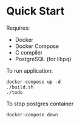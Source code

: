 # Quick Start

Requires:

- Docker
- Docker Compose
- C compiler
- PostgreSQL (for libpq)

To run application:

```console
docker-compose up -d
./build.sh
./todo
```

To stop postgres container

```console
docker-compose down
```

